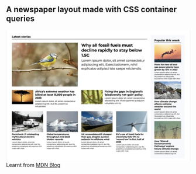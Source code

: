 ## A newspaper layout made with CSS container queries
![newspaper layout](image.png)
Learnt from [MDN Blog](https://developer.mozilla.org/en-US/blog/getting-started-with-css-container-queries/)